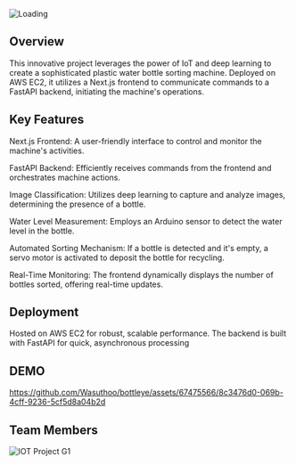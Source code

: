 ![Loading](https://github.com/Wasuthoo/bottleye/assets/67475566/b0d3293c-b381-4db5-b8ea-6cf92bbe960a)

## Overview
This innovative project leverages the power of IoT and deep learning to create a sophisticated plastic water bottle sorting machine. 
Deployed on AWS EC2, it utilizes a Next.js frontend to communicate commands to a FastAPI backend, initiating the machine's operations.

## Key Features
Next.js Frontend: A user-friendly interface to control and monitor the machine's activities.

FastAPI Backend: Efficiently receives commands from the frontend and orchestrates machine actions.

Image Classification: Utilizes deep learning to capture and analyze images, determining the presence of a bottle.

Water Level Measurement: Employs an Arduino sensor to detect the water level in the bottle.

Automated Sorting Mechanism: If a bottle is detected and it's empty, a servo motor is activated to deposit the bottle for recycling.

Real-Time Monitoring: The frontend dynamically displays the number of bottles sorted, offering real-time updates.

## Deployment
Hosted on AWS EC2 for robust, scalable performance.
The backend is built with FastAPI for quick, asynchronous processing

## DEMO

https://github.com/Wasuthoo/bottleye/assets/67475566/8c3476d0-069b-4cff-9236-5cf5d8a04b2d

## Team Members

![IOT Project G1](https://github.com/Wasuthoo/bottleye/assets/67475566/b86ce9f8-6fc0-44df-b3b1-aae368552815)



